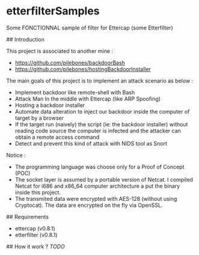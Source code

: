 etterfilterSamples
==================

Some FONCTIONNAL sample of filter for Ettercap (some Etterfilter) 

## Introduction

This project is associated to another mine : 
- https://github.com/pilebones/backdoorBash
- https://github.com/pilebones/hostingBackdoorInstaller

The main goals of this project is to implement an attack scenario as below : 
- Implement backdoor like remote-shell with Bash
- Attack Man In the middle with Ettercap (like ARP Spoofing)
- Hosting a backdoor installer
- Automate data alteration to inject our backdoor inside the computer of target by a browser
- If the target run (naively) the script (ie: the backdoor installer) without reading code source the computer is infected and the attacker can obtain a remote access command
- Detect and prevent this kind of attack with NIDS tool as Snort

Notice :
- The programming language was choose only for a Proof of Concept (POC)
- The socket layer is assumed by a portable version of Netcat. I compiled Netcat for i686 and x86_64 computer architecture a put the binary inside this project.
- The transmited data were encrypted with AES-128 (without using Cryptocat). The data are encrypted on the fly via OpenSSL.

## Requirements

- ettercap (v0.8.1)
- etterfilter (v0.8.1)

## How it work ?
_TODO_
